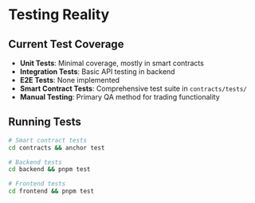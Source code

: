 # Testing Reality

## Current Test Coverage

- **Unit Tests**: Minimal coverage, mostly in smart contracts
- **Integration Tests**: Basic API testing in backend
- **E2E Tests**: None implemented
- **Smart Contract Tests**: Comprehensive test suite in `contracts/tests/`
- **Manual Testing**: Primary QA method for trading functionality

## Running Tests

```bash
# Smart contract tests
cd contracts && anchor test

# Backend tests
cd backend && pnpm test

# Frontend tests
cd frontend && pnpm test
```
